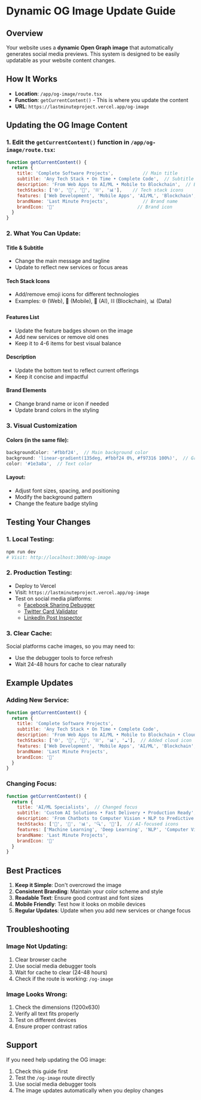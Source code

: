 # Dynamic OG Image Update Guide

## Overview
Your website uses a **dynamic Open Graph image** that automatically generates social media previews. This system is designed to be easily updatable as your website content changes.

## How It Works
- **Location**: `/app/og-image/route.tsx`
- **Function**: `getCurrentContent()` - This is where you update the content
- **URL**: `https://lastminuteproject.vercel.app/og-image`

## Updating the OG Image Content

### 1. Edit the `getCurrentContent()` function in `/app/og-image/route.tsx`:

```javascript
function getCurrentContent() {  
  return {
    title: 'Complete Software Projects',           // Main title
    subtitle: 'Any Tech Stack • On Time • Complete Code',  // Subtitle
    description: 'From Web Apps to AI/ML • Mobile to Blockchain',  // Bottom description
    techStacks: ['🌐', '📱', '🤖', '⛓️', '📊'],    // Tech stack icons
    features: ['Web Development', 'Mobile Apps', 'AI/ML', 'Blockchain', 'Data Analytics'],  // Feature badges
    brandName: 'Last Minute Projects',             // Brand name
    brandIcon: '🚀'                               // Brand icon
  }
}
```

### 2. What You Can Update:

#### **Title & Subtitle**
- Change the main message and tagline
- Update to reflect new services or focus areas

#### **Tech Stack Icons**
- Add/remove emoji icons for different technologies
- Examples: 🌐 (Web), 📱 (Mobile), 🤖 (AI), ⛓️ (Blockchain), 📊 (Data)

#### **Features List**
- Update the feature badges shown on the image
- Add new services or remove old ones
- Keep it to 4-6 items for best visual balance

#### **Description**
- Update the bottom text to reflect current offerings
- Keep it concise and impactful

#### **Brand Elements**
- Change brand name or icon if needed
- Update brand colors in the styling

### 3. Visual Customization

#### **Colors** (in the same file):
```javascript
backgroundColor: '#fbbf24',  // Main background color
background: 'linear-gradient(135deg, #fbbf24 0%, #f97316 100%)',  // Gradient
color: '#1e3a8a',  // Text color
```

#### **Layout**:
- Adjust font sizes, spacing, and positioning
- Modify the background pattern
- Change the feature badge styling

## Testing Your Changes

### 1. Local Testing:
```bash
npm run dev
# Visit: http://localhost:3000/og-image
```

### 2. Production Testing:
- Deploy to Vercel
- Visit: `https://lastminuteproject.vercel.app/og-image`
- Test on social media platforms:
  - [Facebook Sharing Debugger](https://developers.facebook.com/tools/debug/)
  - [Twitter Card Validator](https://cards-dev.twitter.com/validator)
  - [LinkedIn Post Inspector](https://www.linkedin.com/post-inspector/)

### 3. Clear Cache:
Social platforms cache images, so you may need to:
- Use the debugger tools to force refresh
- Wait 24-48 hours for cache to clear naturally

## Example Updates

### Adding New Service:
```javascript
function getCurrentContent() {
  return {
    title: 'Complete Software Projects',
    subtitle: 'Any Tech Stack • On Time • Complete Code',
    description: 'From Web Apps to AI/ML • Mobile to Blockchain • Cloud Solutions',
    techStacks: ['🌐', '📱', '🤖', '⛓️', '📊', '☁️'],  // Added cloud icon
    features: ['Web Development', 'Mobile Apps', 'AI/ML', 'Blockchain', 'Data Analytics', 'Cloud Solutions'],  // Added cloud
    brandName: 'Last Minute Projects',
    brandIcon: '🚀'
  }
}
```

### Changing Focus:
```javascript
function getCurrentContent() {
  return {
    title: 'AI/ML Specialists',  // Changed focus
    subtitle: 'Custom AI Solutions • Fast Delivery • Production Ready',  // Updated subtitle
    description: 'From Chatbots to Computer Vision • NLP to Predictive Analytics',  // AI-focused
    techStacks: ['🤖', '🧠', '📊', '🔍', '💬'],  // AI-focused icons
    features: ['Machine Learning', 'Deep Learning', 'NLP', 'Computer Vision', 'Data Science'],  // AI services
    brandName: 'Last Minute Projects',
    brandIcon: '🚀'
  }
}
```

## Best Practices

1. **Keep it Simple**: Don't overcrowd the image
2. **Consistent Branding**: Maintain your color scheme and style
3. **Readable Text**: Ensure good contrast and font sizes
4. **Mobile Friendly**: Test how it looks on mobile devices
5. **Regular Updates**: Update when you add new services or change focus

## Troubleshooting

### Image Not Updating:
1. Clear browser cache
2. Use social media debugger tools
3. Wait for cache to clear (24-48 hours)
4. Check if the route is working: `/og-image`

### Image Looks Wrong:
1. Check the dimensions (1200x630)
2. Verify all text fits properly
3. Test on different devices
4. Ensure proper contrast ratios

## Support
If you need help updating the OG image:
1. Check this guide first
2. Test the `/og-image` route directly
3. Use social media debugger tools
4. The image updates automatically when you deploy changes
